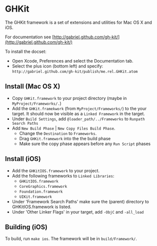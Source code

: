 # GHKit

The GHKit framework is a set of extensions and utilities for Mac OS X and iOS.

For documentation see [http://gabriel.github.com/gh-kit/](http://gabriel.github.com/gh-kit/)

To install the docset:

- Open Xcode, Preferences and select the Documentation tab.
- Select the plus icon (bottom left) and specify: `http://gabriel.github.com/gh-kit/publish/me.rel.GHKit.atom`

## Install (Mac OS X)

- Copy `GHKit.framework` to your project directory (maybe in `MyProject/Frameworks/.`)
- Add the `GHKit.framekwork` (from `MyProject/Frameworks/`) to the your target. It should now be visible as a `Linked Framework` in the target.
- Under `Build Settings`, add `@loader_path/../Frameworks` to `Runpath Search Paths`
- Add `New Build Phase` | `New Copy Files Build Phase`. 
	- Change the `Destination` to `Frameworks`.
	- Drag `GHKit.framework` into the the build phase
	- Make sure the copy phase appears before any `Run Script` phases


## Install (iOS)

- Add the `GHKitIOS.framework` to your project.
- Add the following frameworks to `Linked Libraries`:
  - `GHKitIOS.framework`
  - `CoreGraphics.framework`
  - `Foundation.framework`
  - `UIKit.framework`
- Under 'Framework Search Paths' make sure the (parent) directory to GHKitIOS.framework is listed.
- Under 'Other Linker Flags' in your target, add `-ObjC` and `-all_load`


## Building (iOS)

To build, run `make ios`. The framework will be in `build/Framework/`.


